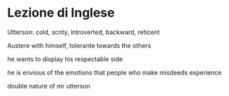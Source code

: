 # Lezione di Inglese

Utterson: cold, scnty, introverted, backward, reticent

Austere with himself, tolerante towards the others

he wants to display his respectable side


he is envious of the emotions that people who make misdeeds experience


double nature of mr utterson
<!--stackedit_data:
eyJoaXN0b3J5IjpbLTM4MDMxOTI0OCwtMTI2MzY5NTIxNl19
-->